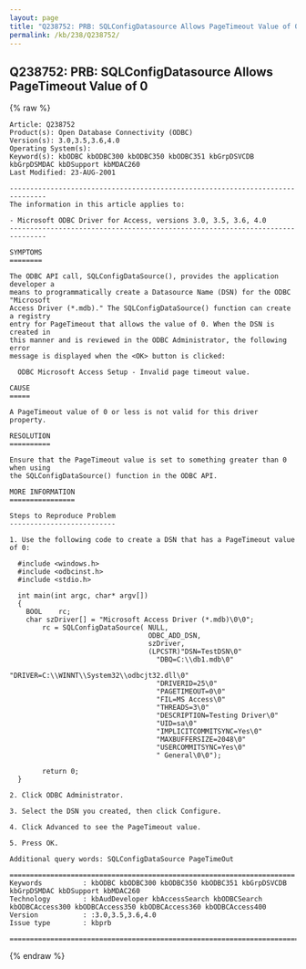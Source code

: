 ```yaml
---
layout: page
title: "Q238752: PRB: SQLConfigDatasource Allows PageTimeout Value of 0"
permalink: /kb/238/Q238752/
---
```


## Q238752: PRB: SQLConfigDatasource Allows PageTimeout Value of 0

{% raw %}

	Article: Q238752
	Product(s): Open Database Connectivity (ODBC)
	Version(s): 3.0,3.5,3.6,4.0
	Operating System(s): 
	Keyword(s): kbODBC kbODBC300 kbODBC350 kbODBC351 kbGrpDSVCDB kbGrpDSMDAC kbDSupport kbMDAC260
	Last Modified: 23-AUG-2001
	
	-------------------------------------------------------------------------------
	The information in this article applies to:
	
	- Microsoft ODBC Driver for Access, versions 3.0, 3.5, 3.6, 4.0 
	-------------------------------------------------------------------------------
	
	SYMPTOMS
	========
	
	The ODBC API call, SQLConfigDataSource(), provides the application developer a
	means to programmatically create a Datasource Name (DSN) for the ODBC "Microsoft
	Access Driver (*.mdb)." The SQLConfigDataSource() function can create a registry
	entry for PageTimeout that allows the value of 0. When the DSN is created in
	this manner and is reviewed in the ODBC Administrator, the following error
	message is displayed when the <OK> button is clicked:
	
	  ODBC Microsoft Access Setup - Invalid page timeout value.
	
	CAUSE
	=====
	
	A PageTimeout value of 0 or less is not valid for this driver property.
	
	RESOLUTION
	==========
	
	Ensure that the PageTimeout value is set to something greater than 0 when using
	the SQLConfigDataSource() function in the ODBC API.
	
	MORE INFORMATION
	================
	
	Steps to Reproduce Problem
	--------------------------
	
	1. Use the following code to create a DSN that has a PageTimeout value of 0:
	
	  #include <windows.h>
	  #include <odbcinst.h>
	  #include <stdio.h>
	
	  int main(int argc, char* argv[])
	  {
	  	BOOL	rc;
	  	char szDriver[] = "Microsoft Access Driver (*.mdb)\0\0";
	  		rc = SQLConfigDataSource( NULL, 
	  								  ODBC_ADD_DSN, 
	  								  szDriver, 
	  								  (LPCSTR)"DSN=TestDSN\0" 
	  									"DBQ=C:\\db1.mdb\0" 
	  									"DRIVER=C:\\WINNT\\System32\\odbcjt32.dll\0" 
	  									"DRIVERID=25\0" 
	  									"PAGETIMEOUT=0\0" 
	  									"FIL=MS Access\0"
	  									"THREADS=3\0"
	  									"DESCRIPTION=Testing Driver\0" 
	  									"UID=sa\0" 
	  									"IMPLICITCOMMITSYNC=Yes\0"
	  									"MAXBUFFERSIZE=2048\0" 
	  									"USERCOMMITSYNC=Yes\0" 
	  									" General\0\0");
	  	   
	  		return 0;
	  }
	
	2. Click ODBC Administrator.
	
	3. Select the DSN you created, then click Configure.
	
	4. Click Advanced to see the PageTimeout value.
	
	5. Press OK.
	
	Additional query words: SQLConfigDataSource PageTimeOut
	
	======================================================================
	Keywords          : kbODBC kbODBC300 kbODBC350 kbODBC351 kbGrpDSVCDB kbGrpDSMDAC kbDSupport kbMDAC260 
	Technology        : kbAudDeveloper kbAccessSearch kbODBCSearch kbODBCAccess300 kbODBCAccess350 kbODBCAccess360 kbODBCAccess400
	Version           : :3.0,3.5,3.6,4.0
	Issue type        : kbprb
	
	=============================================================================
	

{% endraw %}
